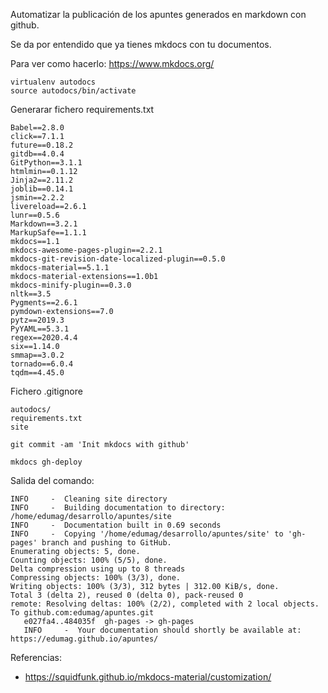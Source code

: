 Automatizar la publicación de los apuntes generados en markdown con github.

Se da por entendido que ya tienes mkdocs con tu documentos.

Para ver como hacerlo: https://www.mkdocs.org/

```
virtualenv autodocs
source autodocs/bin/activate
```

Generarar fichero requirements.txt

```
Babel==2.8.0
click==7.1.1
future==0.18.2
gitdb==4.0.4
GitPython==3.1.1
htmlmin==0.1.12
Jinja2==2.11.2
joblib==0.14.1
jsmin==2.2.2
livereload==2.6.1
lunr==0.5.6
Markdown==3.2.1
MarkupSafe==1.1.1
mkdocs==1.1
mkdocs-awesome-pages-plugin==2.2.1
mkdocs-git-revision-date-localized-plugin==0.5.0
mkdocs-material==5.1.1
mkdocs-material-extensions==1.0b1
mkdocs-minify-plugin==0.3.0
nltk==3.5
Pygments==2.6.1
pymdown-extensions==7.0
pytz==2019.3
PyYAML==5.3.1
regex==2020.4.4
six==1.14.0
smmap==3.0.2
tornado==6.0.4
tqdm==4.45.0
```

Fichero .gitignore

```
autodocs/
requirements.txt
site
```

```
git commit -am 'Init mkdocs with github'
```

```
mkdocs gh-deploy
```

Salida del comando:

```
INFO     -  Cleaning site directory
INFO     -  Building documentation to directory: /home/edumag/desarrollo/apuntes/site
INFO     -  Documentation built in 0.69 seconds
INFO     -  Copying '/home/edumag/desarrollo/apuntes/site' to 'gh-pages' branch and pushing to GitHub.
Enumerating objects: 5, done.
Counting objects: 100% (5/5), done.
Delta compression using up to 8 threads
Compressing objects: 100% (3/3), done.
Writing objects: 100% (3/3), 312 bytes | 312.00 KiB/s, done.
Total 3 (delta 2), reused 0 (delta 0), pack-reused 0
remote: Resolving deltas: 100% (2/2), completed with 2 local objects.
To github.com:edumag/apuntes.git
   e027fa4..484035f  gh-pages -> gh-pages
   INFO     -  Your documentation should shortly be available at: https://edumag.github.io/apuntes/
```

Referencias:

- https://squidfunk.github.io/mkdocs-material/customization/
